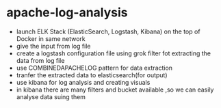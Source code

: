 # apache-log-analysis
+ launch ELK Stack (ElasticSearch, Logstash, Kibana) on the top of Docker in same network
+ give the input from log file
+ create a logstash configuration file using grok filter fot extracting the data from log file
+ use COMBINEDAPACHELOG pattern for data extraction
+ tranfer the extracted data to elasticsearch(for output)
+ use kibana for log analysis and creating visuals
+ in kibana there are many filters and bucket available ,so we can easily analyse data suing them
